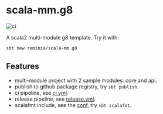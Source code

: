 # scala-mm.g8
![ci](https://github.com/reminia/scala-mm.g8/actions/workflows/ci.yml/badge.svg)

A scala2 multi-module g8 template. Try it with:

```bash
sbt new reminia/scala-mm.g8
```

## Features

* multi-module project with 2 sample modules: core and api.
* publish to github package registry, try `sbt publish`.
* ci pipeline, see [ci.yml](src/main/g8/.github/workflows/ci.yml).
* release pipeline, see [release.yml](src/main/g8/.github/workflows/release.yml).
* scalafmt include, see the [conf](src/main/g8/.scalafmt.conf), try `sbt scalafmt`.
